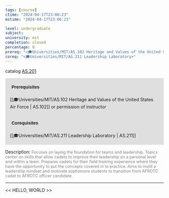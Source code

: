 ```yaml
---
tags: [course]
ctime: "2024-04-17T23:06:23"
mstime: "2024-04-17T23:06:23"

level: undergraduate
subject: 
university: mit
completion: closed
percentage: 0
prereq: "<🎓Universities/MIT/AS.102 Heritage and Values of the United States Air Force> or permission of instructor"
coreq: "<🎓Universities/MIT/AS.211 Leadership Laboratory>"
---
```


catalog [AS.201](http://student.mit.edu/catalog/mASa.html#AS.201)

<span style="display: block; padding: 15px; background-color: rgb(100, 100, 100, 0.2);"><font id="m_prereq4_0" style="display: block; font-family: Arial, sans-serif; font-weight: bold; padding: 5px">Prerequisites</font><br><span id="prereq4_0">[[🎓Universities/MIT/AS.102 Heritage and Values of the United States Air Force | AS.102]] or permission of instructor</span></span>
<span style="display: block; padding: 15px; background-color: rgb(100, 100, 100, 0.2);"><font id="m_coreq4_0" style="display: block; font-family: Arial, sans-serif; font-weight: bold; padding: 5px">Corequisites</font><br><span id="coreq4_0">[[🎓Universities/MIT/AS.211 Leadership Laboratory | AS.211]]</span></span>

<font style="">Description:</font>
<font style="color: grey; font-size: 0.8rem;">Focuses on laying the foundation for teams and leadership. Topics center on skills that allow cadets to improve their leadership on a personal level and within a team. Prepares cadets for their field training experience where they have the opportunity to put the concepts covered in to practice. Aims to instill a leadership mindset and motivate sophomore students to transition from AFROTC cadet to AFROTC officer candidate.</font>



---

<< HELLO, WORLD >>
